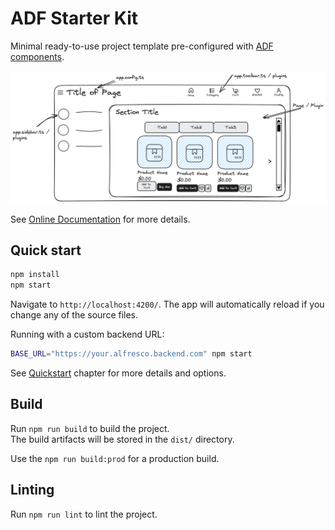 # ADF Starter Kit

Minimal ready-to-use project template pre-configured with [ADF components](https://github.com/Alfresco/alfresco-ng2-components).

![App Shell](./docs/images/app-shell.png)

See [Online Documentation](https://github.com/DenysVuika/adf-starter-acs) for more details.

## Quick start

```sh
npm install
npm start
```

Navigate to `http://localhost:4200/`.
The app will automatically reload if you change any of the source files.

Running with a custom backend URL:

```sh
BASE_URL="https://your.alfresco.backend.com" npm start
```

See [Quickstart](https://denysvuika.github.io/adf-starter-acs/quickstart.html) chapter for more details and options.

## Build

Run `npm run build` to build the project.  
The build artifacts will be stored in the `dist/` directory.

Use the `npm run build:prod` for a production build.

## Linting

Run `npm run lint` to lint the project.
